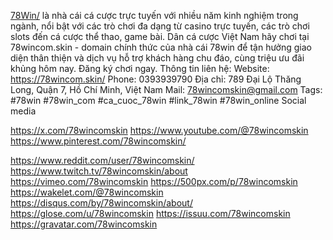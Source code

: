  <a href="https://78wincom.skin/">78Win/</a>  là nhà cái cá cược trực tuyến với nhiều năm kinh nghiệm trong ngành, nổi bật với các trò chơi đa dạng từ casino trực tuyến, các trò chơi slots đến  cá cược thể thao, game bài. Dân cá cược Việt Nam hãy chơi tại 78wincom.skin - domain chính thức của nhà cái 78win để tận hưởng giao diện thân thiện và dịch vụ hỗ trợ khách hàng chu đáo, cùng triệu ưu đãi khủng hôm nay. Đăng ký chơi ngay.
Thông tin liên hệ:
Website: <a href="https://78wincom.skin/">https://78wincom.skin/</a>
Phone: 0393939790
Địa chỉ: 789 Đại Lộ Thăng Long, Quận 7, Hồ Chí Minh, Việt Nam
Mail: 78wincomskin@gmail.com
Tags: #78win #78win_com #ca_cuoc_78win #link_78win #78win_online
Social media

<a href="https://x.com/78wincomskin">https://x.com/78wincomskin</a>
<a href="https://www.youtube.com/@78wincomskin">https://www.youtube.com/@78wincomskin</a>
<a href="https://www.pinterest.com/78wincomskin/">https://www.pinterest.com/78wincomskin/</a>


<a href="https://www.reddit.com/user/78wincomskin/">https://www.reddit.com/user/78wincomskin/</a>
<a href="https://www.twitch.tv/78wincomskin/about">https://www.twitch.tv/78wincomskin/about</a>
<a href="https://vimeo.com/78wincomskin">https://vimeo.com/78wincomskin</a>
<a href="https://500px.com/p/78wincomskin">https://500px.com/p/78wincomskin</a>
<a href="https://wakelet.com/@78wincomskin">https://wakelet.com/@78wincomskin</a>
<a href="https://disqus.com/by/78wincomskin/about/">https://disqus.com/by/78wincomskin/about/</a>
<a href="https://glose.com/u/78wincomskin">https://glose.com/u/78wincomskin</a>
<a href="https://issuu.com/78wincomskin">https://issuu.com/78wincomskin</a>
<a href="https://gravatar.com/78wincomskin">https://gravatar.com/78wincomskin</a>





